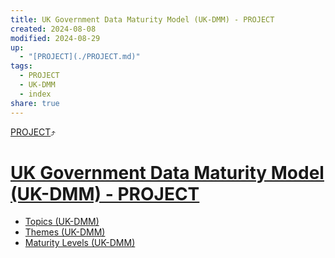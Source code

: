 ```yaml
---
title: UK Government Data Maturity Model (UK-DMM) - PROJECT
created: 2024-08-08
modified: 2024-08-29
up:
  - "[PROJECT](./PROJECT.md)"
tags:
  - PROJECT
  - UK-DMM
  - index
share: true
---
```

[PROJECT](./PROJECT.md)⤴️
# [UK Government Data Maturity Model (UK-DMM) - PROJECT](UK%20Government%20Data%20Maturity%20Model%20(UK-DMM)%20-%20PROJECT.md)
- [Topics (UK-DMM)](./Topics%20(UK-DMM).md)
- [Themes (UK-DMM)](./Themes%20(UK-DMM).md)
- [Maturity Levels (UK-DMM)](./Maturity%20Levels%20(UK-DMM).md)

